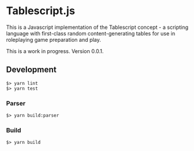 # Tablescript.js

This is a Javascript implementation of the Tablescript concept - a scripting language with first-class random content-generating tables for use in roleplaying game preparation and play.

This is a work in progress. Version 0.0.1.

## Development

    $> yarn lint
    $> yarn test

### Parser

    $> yarn build:parser

### Build

    $> yarn build
